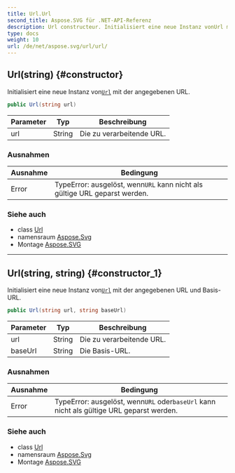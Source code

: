 ```yaml
---
title: Url.Url
second_title: Aspose.SVG für .NET-API-Referenz
description: Url constructeur. Initialisiert eine neue Instanz vonUrl mit der angegebenen URL.
type: docs
weight: 10
url: /de/net/aspose.svg/url/url/
---
```

## Url(string) {#constructor}

Initialisiert eine neue Instanz von[`Url`](../) mit der angegebenen URL.

```csharp
public Url(string url)
```

| Parameter | Typ | Beschreibung |
| --- | --- | --- |
| url | String | Die zu verarbeitende URL. |

### Ausnahmen

| Ausnahme | Bedingung |
| --- | --- |
| Error | TypeError: ausgelöst, wenn`URL` kann nicht als gültige URL geparst werden. |

### Siehe auch

* class [Url](../)
* namensraum [Aspose.Svg](../../url/)
* Montage [Aspose.SVG](../../../)

---

## Url(string, string) {#constructor_1}

Initialisiert eine neue Instanz von[`Url`](../) mit der angegebenen URL und Basis-URL.

```csharp
public Url(string url, string baseUrl)
```

| Parameter | Typ | Beschreibung |
| --- | --- | --- |
| url | String | Die zu verarbeitende URL. |
| baseUrl | String | Die Basis-URL. |

### Ausnahmen

| Ausnahme | Bedingung |
| --- | --- |
| Error | TypeError: ausgelöst, wenn`URL` oder`baseUrl` kann nicht als gültige URL geparst werden. |

### Siehe auch

* class [Url](../)
* namensraum [Aspose.Svg](../../url/)
* Montage [Aspose.SVG](../../../)


